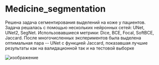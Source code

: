 # Medicine_segmentation
Решена задача сегментирования выделений на коже у пациентов. Задача решалась с помощью нескольких нейронных сетей: UNet, UNet2, SegNet.
Использовавшиеся метрики: Dice, BCE, Focal, SoftBCE, Jaccard.
После многочисленных экспериментов была выделена оптимальная пара -- UNet c функцией Jaccard, показавшая лучшие результаты как на валидационной так и на тестовой выборке

![изображение](https://user-images.githubusercontent.com/110375755/218834737-53946c91-9019-4b9a-9f01-49432ba8e83f.png)
